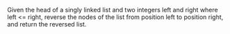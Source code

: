 Given the head of a singly linked list and two integers left and right where left <= right, reverse the nodes of the list from position left to position right, and return the reversed list.

